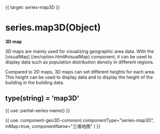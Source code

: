 {{ target: series-map3D }}

# series.map3D(Object)

**3D map**

3D maps are mainly used for visualizing geographic area data. With the [visualMap] (/en/option.html#visualMap) component, it can be used to display data such as population distribution density in different regions.

Compared to 2D maps, 3D maps can set different heights for each area. This height can be used to display data and to display the height of the building in the building data.

## type(string) = 'map3D'


{{ use: partial-series-name() }}


{{ use: component-geo3D-common(
    componentType="series-map3D",
    inMap=true,
    componentName="三维地图"
)  }}